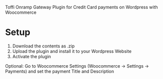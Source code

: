 Toffi Onramp Gateway Plugin for Credit Card payments on Wordpress with Woocommerce

# Setup
1. Download the contents as .zip
2. Upload the plugin and install it to your Wordpress Website
3. Activate the plugin
   
Optional: Go to Woocommerce Settings (Woocommerce -> Settings -> Payments) and set the payment Title and Description
